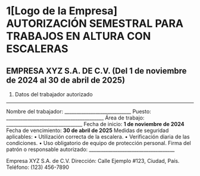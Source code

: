 # 1[Logo de la Empresa]                          AUTORIZACIÓN SEMESTRAL PARA TRABAJOS EN ALTURA CON ESCALERAS
EMPRESA XYZ S.A. DE C.V.                     (Del 1 de noviembre de 2024 al 30 de abril de 2025)
-------------------------------------------------------------------------------
1. Datos del trabajador autorizado
-------------------------------------------------------------------------------
Nombre del trabajador: ____________________________
Puesto: _________________________________________
Área de trabajo: ________________________________
Fecha de inicio: **1 de noviembre de 2024**
Fecha de vencimiento: **30 de abril de 2025**
Medidas de seguridad aplicables:
• Utilización correcta de la escalera.
• Verificación diaria de las condiciones.
• Uso obligatorio de equipo de protección personal.
Firma del patrón o responsable autorizado: ____________________________________

Empresa XYZ S.A. de C.V.
Dirección: Calle Ejemplo #123, Ciudad, País. Teléfono: (123) 456-7890
